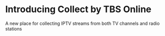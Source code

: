 # Introducing Collect by TBS Online
A new place for collecting IPTV streams from both TV channels and radio stations
